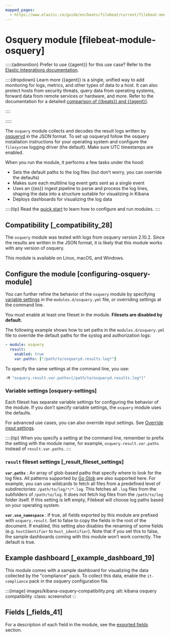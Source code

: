 ```yaml
---
mapped_pages:
  - https://www.elastic.co/guide/en/beats/filebeat/current/filebeat-module-osquery.html
---
```


# Osquery module [filebeat-module-osquery]

:::::{admonition} Prefer to use {{agent}} for this use case?
Refer to the [Elastic Integrations documentation](integration-docs://docs/reference/osquery.md).

::::{dropdown} Learn more
{{agent}} is a single, unified way to add monitoring for logs, metrics, and other types of data to a host. It can also protect hosts from security threats, query data from operating systems, forward data from remote services or hardware, and more. Refer to the documentation for a detailed [comparison of {{beats}} and {{agent}}](docs-content://reference/ingestion-tools/fleet/index.md).

::::


:::::


The `osquery` module collects and decodes the result logs written by [osqueryd](https://osquery.readthedocs.io/en/latest/introduction/using-osqueryd/) in the JSON format. To set up osqueryd follow the osquery installation instructions for your operating system and configure the `filesystem` logging driver (the default). Make sure UTC timestamps are enabled.

When you run the module, it performs a few tasks under the hood:

* Sets the default paths to the log files (but don’t worry, you can override the defaults)
* Makes sure each multiline log event gets sent as a single event
* Uses an {{es}} ingest pipeline to parse and process the log lines, shaping the data into a structure suitable for visualizing in Kibana
* Deploys dashboards for visualizing the log data

::::{tip}
Read the [quick start](/reference/filebeat/filebeat-installation-configuration.md) to learn how to configure and run modules.
::::



## Compatibility [_compatibility_28]

The  `osquery` module was tested with logs from osquery version 2.10.2. Since the results are written in the JSON format, it is likely that this module works with any version of osquery.

This module is available on Linux, macOS, and Windows.


## Configure the module [configuring-osquery-module]

You can further refine the behavior of the `osquery` module by specifying [variable settings](#osquery-settings) in the `modules.d/osquery.yml` file, or overriding settings at the command line.

You must enable at least one fileset in the module. **Filesets are disabled by default.**

The following example shows how to set paths in the `modules.d/osquery.yml` file to override the default paths for the syslog and authorization logs:

```yaml
- module: osquery
  result:
    enabled: true
    var.paths: ["/path/to/osqueryd.results.log*"]
```

To specify the same settings at the command line, you use:

```sh
-M "osquery.result.var.paths=[/path/to/osqueryd.results.log*]"
```


### Variable settings [osquery-settings]

Each fileset has separate variable settings for configuring the behavior of the module. If you don’t specify variable settings, the `osquery` module uses the defaults.

For advanced use cases, you can also override input settings. See [Override input settings](/reference/filebeat/advanced-settings.md).

::::{tip}
When you specify a setting at the command line, remember to prefix the setting with the module name, for example, `osquery.result.var.paths` instead of `result.var.paths`.
::::



### `result` fileset settings [_result_fileset_settings]

**`var.paths`**
:   An array of glob-based paths that specify where to look for the log files. All patterns supported by [Go Glob](https://golang.org/pkg/path/filepath/#Glob) are also supported here. For example, you can use wildcards to fetch all files from a predefined level of subdirectories: `/path/to/log/*/*.log`. This fetches all `.log` files from the subfolders of `/path/to/log`. It does not fetch log files from the `/path/to/log` folder itself. If this setting is left empty, Filebeat will choose log paths based on your operating system.

**`var.use_namespace`**
:   If true, all fields exported by this module are prefixed with `osquery.result`. Set to false to copy the fields in the root of the document. If enabled, this setting also disables the renaming of some fields (e.g. `hostIdentifier` to `host_identifier`).  Note that if you set this to false, the sample dashboards coming with this module won’t work correctly. The default is true.


## Example dashboard [_example_dashboard_19]

This module comes with a sample dashboard for visualizing the data collected by the "compliance" pack. To collect this data, enable the `it-compliance` pack in the osquery configuration file.

:::{image} images/kibana-osquery-compatibility.png
:alt: kibana osquery compatibility
:class: screenshot
:::


## Fields [_fields_41]

For a description of each field in the module, see the [exported fields](/reference/filebeat/exported-fields-osquery.md) section.
